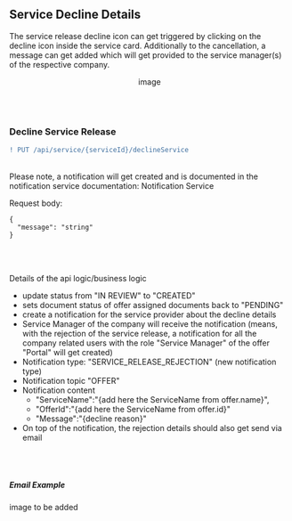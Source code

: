 ## Service Decline Details

The service release decline icon can get triggered by clicking on the decline icon inside the service card. Additionally to the cancellation, a message can get added which will get provided to the service manager(s) of the respective company.
<br>

<p align="center">
image
</p>

<br>
<br>

### Decline Service Release

```diff
! PUT /api/service/{serviceId}/declineService
```

<br>
Please note, a notification will get created and is documented in the notification service documentation: Notification Service

<br>

Request body:
<br>

    {
      "message": "string"
    }

<br>
<br>

Details of the api logic/business logic

* update status from "IN REVIEW" to "CREATED"
* sets document status of offer assigned documents back to "PENDING"
* create a notification for the service provider about the decline details
* Service Manager of the company will receive the notification (means, with the rejection of the service release, a notification for all the company related users with the role "Service Manager" of the offer "Portal" will get created)
* Notification type: "SERVICE_RELEASE_REJECTION" (new notification type)
* Notification topic "OFFER"
* Notification content
  * "ServiceName":"{add here the ServiceName from offer.name}",
  * "OfferId":"{add here the ServiceName from offer.id}"
  * "Message":"{decline reason}"
* On top of the notification, the rejection details should also get send via email

<br>
<br>

##### Email Example

image to be added


